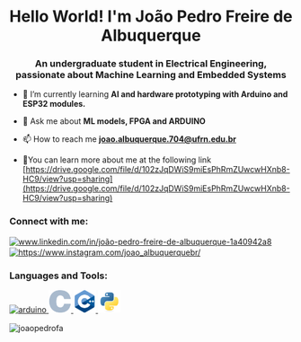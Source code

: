 <h1 align="center">Hello World! I'm João Pedro Freire de Albuquerque</h1>
<h3 align="center">An undergraduate student in Electrical Engineering, passionate about Machine Learning and Embedded Systems</h3>



- 🌱 I’m currently learning **AI and hardware prototyping with Arduino and ESP32 modules.**

- 💬 Ask me about **ML models, FPGA and ARDUINO**

- 📫 How to reach me **joao.albuquerque.704@ufrn.edu.br**

- 📄You can learn more about me at the following link [https://drive.google.com/file/d/102zJqDWiS9miEsPhRmZUwcwHXnb8-HC9/view?usp=sharing](https://drive.google.com/file/d/102zJqDWiS9miEsPhRmZUwcwHXnb8-HC9/view?usp=sharing)

<h3 align="left">Connect with me:</h3>
<p align="left">
<a href="https://linkedin.com/in/www.linkedin.com/in/joão-pedro-freire-de-albuquerque-1a40942a8" target="blank"><img align="center" src="https://raw.githubusercontent.com/rahuldkjain/github-profile-readme-generator/master/src/images/icons/Social/linked-in-alt.svg" alt="www.linkedin.com/in/joão-pedro-freire-de-albuquerque-1a40942a8" height="30" width="40" /></a>
<a href="https://instagram.com/https://www.instagram.com/joao_albuquerquebr/" target="blank"><img align="center" src="https://raw.githubusercontent.com/rahuldkjain/github-profile-readme-generator/master/src/images/icons/Social/instagram.svg" alt="https://www.instagram.com/joao_albuquerquebr/" height="30" width="40" /></a>
</p>

<h3 align="left">Languages and Tools:</h3>
<p align="left"> <a href="https://www.arduino.cc/" target="_blank" rel="noreferrer"> <img src="https://cdn.worldvectorlogo.com/logos/arduino-1.svg" alt="arduino" width="40" height="40"/> </a> <a href="https://www.cprogramming.com/" target="_blank" rel="noreferrer"> <img src="https://raw.githubusercontent.com/devicons/devicon/master/icons/c/c-original.svg" alt="c" width="40" height="40"/> </a> <a href="https://www.w3schools.com/cpp/" target="_blank" rel="noreferrer"> <img src="https://raw.githubusercontent.com/devicons/devicon/master/icons/cplusplus/cplusplus-original.svg" alt="cplusplus" width="40" height="40"/> </a> <a href="https://www.python.org" target="_blank" rel="noreferrer"> <img src="https://raw.githubusercontent.com/devicons/devicon/master/icons/python/python-original.svg" alt="python" width="40" height="40"/> </a> </p>

<p><img align="center" src="https://github-readme-stats.vercel.app/api/top-langs?username=joaopedrofa&show_icons=true&theme=dark&title_color=ffffff&text_color=cfcfcf&locale=en&layout=compact" alt="joaopedrofa" /></p>
